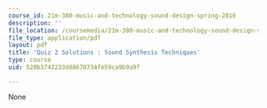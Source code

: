 ```yaml
---
course_id: 21m-380-music-and-technology-sound-design-spring-2016
description: ''
file_location: /coursemedia/21m-380-music-and-technology-sound-design-spring-2016/520b3742233dd8678734fe59ca9b9a9f_MIT21M_380S16_quiz2_sol.pdf
file_type: application/pdf
layout: pdf
title: 'Quiz 2 Solutions : Sound Synthesis Techniques'
type: course
uid: 520b3742233dd8678734fe59ca9b9a9f

---
```

None